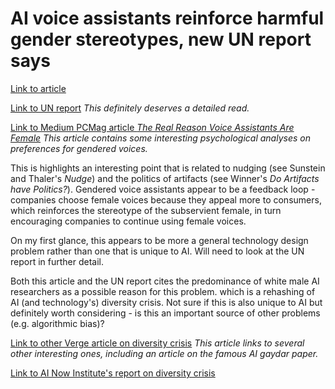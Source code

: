 # AI voice assistants reinforce harmful gender stereotypes, new UN report says

[Link to article](https://www.theverge.com/2019/5/21/18634322/amazon-alexa-apple-siri-female-voice-assistants-harmful-gender-stereotypes-new-study)

[Link to UN report](https://unesdoc.unesco.org/ark:/48223/pf0000367416.page=1) *This definitely deserves a detailed read.*

[Link to Medium PCMag article *The Real Reason Voice Assistants Are Female*](https://medium.com/pcmag-access/the-real-reason-voice-assistants-are-female-and-why-it-matters-e99c67b93bde) *This article contains some interesting psychological analyses on preferences for gendered voices.*

This is highlights an interesting point that is related to nudging (see Sunstein and Thaler's *Nudge*) and the politics of artifacts (see Winner's *Do Artifacts have Politics?*). Gendered voice assistants appear to be a feedback loop - companies choose female voices because they appeal more to consumers, which reinforces the stereotype of the subservient female, in turn encouraging companies to continue using female voices.

On my first glance, this appears to be more a general technology design problem rather than one that is unique to AI. Will need to look at the UN report in further detail. 

Both this article and the UN report cites the predominance of white male AI researchers as a possible reason for this problem. which is a rehashing of AI (and technology's) diversity crisis. Not sure if this is also unique to AI but definitely worth considering - is this an important source of other problems (e.g. algorithmic bias)?

[Link to other Verge article on diversity crisis](https://www.theverge.com/2019/4/16/18410501/artificial-intelligence-ai-diversity-report-facial-recognition) *This article links to several other interesting ones, including an article on the famous AI gaydar paper.*

[Link to AI Now Institute's report on diversity crisis](https://ainowinstitute.org/discriminatingsystems.pdf)
